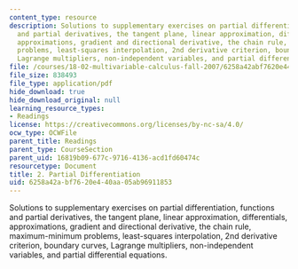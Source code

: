 ```yaml
---
content_type: resource
description: Solutions to supplementary exercises on partial differentiation, functions
  and partial derivatives, the tangent plane, linear approximation, differentials,
  approximations, gradient and directional derivative, the chain rule, maximum-minimum
  problems, least-squares interpolation, 2nd derivative criterion, boundary curves,
  Lagrange multipliers, non-independent variables, and partial differential equations.
file: /courses/18-02-multivariable-calculus-fall-2007/6258a42abf7620e440aa05ab96911853_part_diff_sol.pdf
file_size: 838493
file_type: application/pdf
hide_download: true
hide_download_original: null
learning_resource_types:
- Readings
license: https://creativecommons.org/licenses/by-nc-sa/4.0/
ocw_type: OCWFile
parent_title: Readings
parent_type: CourseSection
parent_uid: 16819b09-677c-9716-4136-acd1fd60474c
resourcetype: Document
title: 2. Partial Differentiation
uid: 6258a42a-bf76-20e4-40aa-05ab96911853
---
```

Solutions to supplementary exercises on partial differentiation, functions and partial derivatives, the tangent plane, linear approximation, differentials, approximations, gradient and directional derivative, the chain rule, maximum-minimum problems, least-squares interpolation, 2nd derivative criterion, boundary curves, Lagrange multipliers, non-independent variables, and partial differential equations.